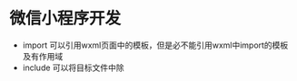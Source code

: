 # 微信小程序开发
* import 可以引用wxml页面中的模板，但是必不能引用wxml中import的模板  及有作用域 
* include 可以将目标文件中除<template >模板中的其他整个代码完整拷贝到 include位置处
* wxs模块 使用module.exports暴露私有变量和方法 wxs和wxml文件使用wxs单标签引入
* 在其他wxs模块中引入该wxs模块 可以使用require函数 需要注意几点 1. 必须使用相对路径 2. wxs模块均为单例，wxs模块在初次引用时，会自动初始化单例对象，多页面，多个地方引用，使用的都是同一个wxs模块对象 3.如果一个wxs模块定义后未使用，则该模块不会解析和运行
*引用方式 <wxs src=""  module="moduleName" />